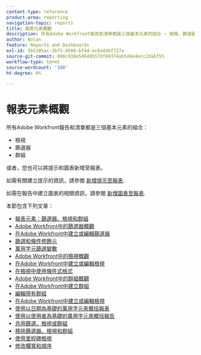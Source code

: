 ```yaml
---
content-type: reference
product-area: reporting
navigation-topic: reports
title: 報表元素概觀
description: 所有Adobe Workfront報告和清單都是三個基本元素的組合 — 檢視、篩選器和群組。
author: Nolan
feature: Reports and Dashboards
exl-id: 5b5385ac-3b75-4500-bf4d-ec6ad4bf727a
source-git-commit: 888c938e5d649557df69374a55d4e4ecc2da6f55
workflow-type: tm+mt
source-wordcount: '180'
ht-degree: 0%

---
```


# 報表元素概觀

所有Adobe Workfront報告和清單都是三個基本元素的組合：

* 檢視
* 篩選器
* 群組

或者，您也可以將提示和圖表新增至報表。

如需有關建立提示的資訊，請參閱 [新增提示至報表](../../../reports-and-dashboards/reports/creating-and-managing-reports/add-prompt-report.md).

如需在報告中建立圖表的相關資訊，請參閱 [新增圖表至報表](../../../reports-and-dashboards/reports/creating-and-managing-reports/add-chart-report.md).

本節包含下列文章：

<!--outdated: * [Basic Report Creation Program](https://one.workfront.com/s/basic-report-creation-program)-->
* [報表元素：篩選器、檢視和群組](../../../reports-and-dashboards/reports/reporting-elements/reporting-elements-filters-views-groupings.md)
* [Adobe Workfront中的篩選器概觀](../../../reports-and-dashboards/reports/reporting-elements/filters-overview.md)
* [在Adobe Workfront中建立或編輯篩選器](../../../reports-and-dashboards/reports/reporting-elements/create-filters.md)
* [篩選和條件修飾元](../../../reports-and-dashboards/reports/reporting-elements/filter-condition-modifiers.md)
* [萬用字元篩選變數](../../../reports-and-dashboards/reports/reporting-elements/understand-wildcard-filter-variables.md)
* [Adobe Workfront中的檢視概觀](../../../reports-and-dashboards/reports/reporting-elements/views-overview.md)
* [在Adobe Workfront中建立或編輯檢視](../../../reports-and-dashboards/reports/reporting-elements/create-edit-views.md)
* [在檢視中使用條件式格式](../../../reports-and-dashboards/reports/reporting-elements/use-conditional-formatting-views.md)
* [Adobe Workfront中的群組概觀](../../../reports-and-dashboards/reports/reporting-elements/groupings-overview.md)
* [在Adobe Workfront中建立群組](../../../reports-and-dashboards/reports/reporting-elements/create-groupings.md)
* [編輯現有群組](../../../reports-and-dashboards/reports/reporting-elements/edit-existing-groupings.md)
* [在Adobe Workfront中建立或編輯檢視](../../../reports-and-dashboards/reports/reporting-elements/create-edit-views.md)
* [使用以日期為基礎的萬用字元來概括報表](../../../reports-and-dashboards/reports/reporting-elements/use-date-based-wildcards-generalize-reports.md)
* [使用以使用者為基礎的萬用字元來概括報告](../../../reports-and-dashboards/reports/reporting-elements/use-user-based-wildcards-generalize-reports.md)
* [共用篩選、檢視或群組](../../../reports-and-dashboards/reports/reporting-elements/share-filter-view-grouping.md)
* [移除篩選器、檢視和群組](../../../reports-and-dashboards/reports/reporting-elements/remove-filters-views-groupings.md)
* [使用里程碑檢視](../../../reports-and-dashboards/reports/reporting-elements/use-milestone-view.md)
* [修改欄寬和順序](../../../reports-and-dashboards/reports/reporting-elements/modify-column-width-order.md)
